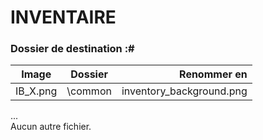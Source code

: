 # INVENTAIRE
### Dossier de destination :#
  
Image  | Dossier  |  Renommer en 
------------- | ------------- | -------------:
IB_X.png  | \common | inventory_background.png

...  
Aucun autre fichier.
